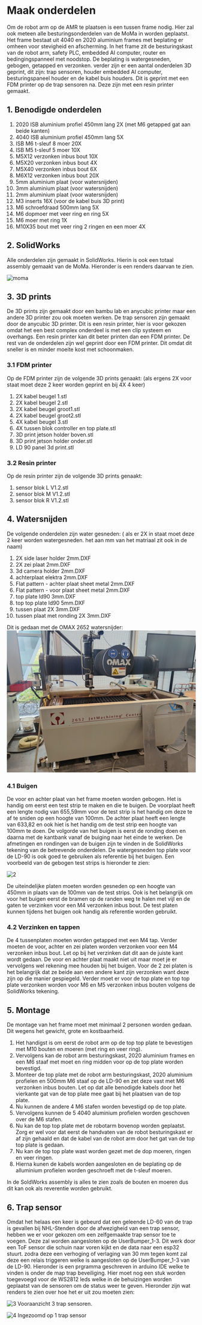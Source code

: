 # Maak onderdelen
Om de robot arm op de AMR te plaatsen is een tussen frame nodig. Hier zal ook meteen alle besturingsonderdelen van de MoMa in worden geplaatst. Het frame bestaat uit 4040 en 2020 aluminium frames met beplating er omheen voor stevigheid en afscherming. In het frame zit de besturingskast van de robot arm, safety PLC, embedded AI computer, router en bedingingspanneel met noodstop. De beplating is watergesneden, gebogen, getapped en verzonken. verder zijn er een aantal onderdelen 3D geprint, dit zijn: trap sensoren, houder embedded AI computer, besturingspaneel houder en de kabel buis houders. Dit is geprint met een FDM printer op de trap sensoren na. Deze zijn met een resin printer gemaakt.

## 1. Benodigde onderdelen
1. 2020 ISB aluminium profiel 450mm lang 2X (met M6 getapped gat aan beide kanten)
2. 4040 ISB aluminium profiel 450mm lang 5X
3. ISB M6 t-sleuf 8 moer 20X
4. ISB M5 t-sleuf 5 moer 10X
5. M5X12 verzonken inbus bout 10X
6. M5X20 verzonken inbus bout 4X
7. M5X40 verzonken inbus bout 6X
8. M6X12 verzonken inbus bout 20X
9. 5mm aluminium plaat (voor watersnijden)
10. 3mm aluminium plaat (voor watersnijden)
11. 2mm aluminium plaat (voor watersnijden)
12. M3 inserts 16X (voor de kabel buis 3D print)
13. M6 schroefdraad 500mm lang 5X
14. M6 dopmoer met veer ring en ring 5X
15. M6 moer met ring 1X
16. M10X35 bout met veer ring 2 ringen en een moer 4X


## 2. SolidWorks
Alle onderdelen zijn gemaakt in SolidWorks. Hierin is ook een totaal assembly gemaakt van de MoMa. Hieronder is een renders daarvan te zien.

![moma](images/moma-koffiemachine.jpg)

## 3. 3D prints
De 3D prints zijn gemaakt door een bambu lab en anycubic printer maar een andere 3D printer zou ook moeten werken. De trap sensoren zijn gemaakt door de anycubic 3D printer. Dit is een resin printer, hier is voor gekozen omdat het een best complex onderdeel is met een clip systeem en overhangs. Een resin printer kan dit beter printen dan een FDM printer. De rest van de onderdelen zijn wel geprint door een FDM printer. Dit omdat dit sneller is en minder moeite kost met schoonmaken.


### 3.1 FDM printer
Op de FDM printer zijn de volgende 3D prints genaakt: (als ergens 2X voor staat moet deze 2 keer worden geprint en bij 4X 4 keer)
1. 2X kabel beugel 1.stl
2. 2X kabel beugel 2.stl
3. 2X kabel beugel groot1.stl
4. 2X kabel beugel groot2.stl
5. 4X kabel beugel 3.stl
6. 4X tussen blok controller en top plate.stl
7. 3D print jetson holder boven.stl
8. 3D print jetson holder onder.stl
9. LD 90 panel 3d print.stl


### 3.2 Resin printer
Op de resin printer zijn de volgende 3D prints genaakt:
1. sensor blok L V1.2.stl
2. sensor blok M V1.2.stl
3. sensor blok R V1.2.stl


## 4. Watersnijden
De volgende onderdelen zijn water gesneden: ( als er 2X in staat moet deze 2 keer worden watergesneden. het aan mm van het matriaal zit ook in de naam)
1. 2X side laser holder 2mm.DXF
2. 2X zei plaat 2mm.DXF
3. 3d camera holder 2mm.DXF
4. achterplaat elektra 2mm.DXF
5. Flat pattern - achter plaat sheet metal 2mm.DXF
6. Flat pattern - voor plaat sheet metal 2mm.DXF
7. top plate ld90 3mm.DXF
8. top top plate ld90 5mm.DXF
9. tussen plaat 2X 3mm.DXF
10. tussen plaat met ronding 2X 3mm.DXF


Dit is gedaan met de OMAX 2652 watersnijder:
![1](images/watersnijder.jpg)

### 4.1 Buigen
De voor en achter plaat van het frame moeten worden gebogen. Het is handig om eerst een test strip te maken en die te buigen. De voorplaat heeft een lengte nodig van 655,59mm voor de test strip is het handig om deze te af te sniden op een hoogte van 100mm. De achter plaat heeft een lengte van 633,82 en ook hiet is het handig om de test strip een hoogte van 100mm te doen. De volgorde van het buigen is eerst de ronding doen en daarna met de kantbank vanaf de buiging naar het einde te werken. De afmetingen en rondingen van de buigen zijn te vinden in de SolidWorks tekening van de betrevende onderdelen. De watergesneden top plate voor de LD-90 is ook goed te gebruiken als referentie bij het buigen. Een voorbeeld van de gebogen test strips is hieronder te zien:


![2](images/test-buigen.jpg)


De uiteindelijke platen moeten worden gesneden op een hoogte van 450mm in plaats van de 100mm van de test strips. Ook is het belangrijk om voor het buigen eerst de bramen op de randen weg te halen met vijl en de gaten te verzinken voor een M4 verzonken inbus bout. De test platen kunnen tijdens het buigen ook handig als referentie worden gebruikt.

### 4.2 Verzinken en tappen
De 4 tussenplaten moeten worden getapped met een M4 tap. Verder moeten de voor, achter en zei platen worden verzonken voor een M4 verzonken inbus bout. Let op bij het verzinken dat dit aan de juiste kant wordt gedaan. De voor en achter plaat maakt niet uit maar moet je er vervolgens wel rekening mee houden bij het buigen. Voor de 2 zei platen is het belangrijk dat ze beide aan een andere kant zijn verzonken want deze zijn op die manier gespiegeld. Verder moet er voor de top plate en top top plate verzonken worden voor M6 en M5 verzonken inbus bouten volgens de SolidWorks tekening.

## 5. Montage 
De montage van het frame moet met minimaal 2 personen worden gedaan. Dit wegens het gewicht, grote en kostbaarheid.

1. Het handigst is om eerst de robot arm op de top top plate te bevestigen met M10 bouten en moeren (met ring en veer ring). 
2. Vervolgens kan de robot arm besturingskast, 2020 aluminium frames en een M6 staaf met moet en ring midden voor op de top plate worden bevestigd. 
3. Monteer de top plate met de robot arm besturingskast, 2020 aluminium profielen en 500mm M6 staaf op de LD-90 en zet deze vast met M6 verzonken inbus bouten. Let op dat alle benodigde kabels door het vierkante gat van de top plate mee gaat bij het plaatsen van de top plate. 
4. Nu kunnen de andere 4 M6 stafen worden bevestigd op de top plate. 
5. Vervolgens kunnen de 5 4040 aluminium profielen worden geschoven over de M6 stafen. 
6. Nu kan de top top plate met de robotarm bovenop worden geplaatst. Zorg er wel voor dat eerst de handvaten van de robot besturingskast er af zijn gehaald en dat de kabel van de robot arm door het gat van de top top plate is gedaan. 
7. Nu kan de top top plate wast worden gezet met de dop moeren, ringen en veer ringen. 
8. Hierna kunen de kabels worden aangesloten en de beplating op de alluminium profielen worden geschroeft met de t-sleuf moeren.

In de SoldWorks assembly is alles te zien zoals de bouten en moeren dus dit kan ook als reverentie worden gebruikt.

## 6. Trap sensor
Omdat het helaas een keer is gebeurd dat een geleende LD-60 van de trap is gevallen bij NHL-Stenden door de afwezigheid van een trap sensor, hebben we er voor gekozen om een zelfgemaakte trap sensor toe te voegen. Deze zal worden aangesloten op de UserBumper_1-3. Dit werk door een ToF sensor die schuin naar voren kijkt en de data naar een esp32 stuurt. zodra deze een verhoging of verlaging van 30 mm tegen komt zal deze een relais triggeren welke is aangesloten op de UserBumper_1-3 van de LD-90. Hieronder is een prgramma geschreven in arduino IDE welke te vinden is onder de map trap beveiliging. Hier moet nog een stuk worden toegevoegd voor de WS2812 leds welke in de behuizingen worden geplaatst van de sensoren om de status weer te geven. Hieronder zijn wat renders te zien over hoe het er uit zou moeten zien:

![3](images/trap-sensor-voorkant.jpg)
Vooraanzicht 3 trap sensoren.

![4](images/trap-sensor.jpg)
Ingezoomd op 1 trap sensor